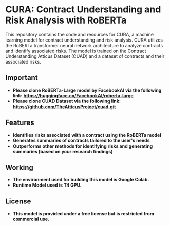 # CURA: Contract Understanding and Risk Analysis with RoBERTa

This repository contains the code and resources for CURA, a machine learning model for contract understanding and risk analysis. CURA utilizes the RoBERTa transformer neural network architecture to analyze contracts and identify associated risks. The model is trained on the Contract Understanding Atticus Dataset (CUAD) and a dataset of contracts and their associated risks.

## Important
- **Please clone RoBERTa-Large model by FacebookAI via the following link: https://huggingface.co/FacebookAI/roberta-large**
- **Please clone CUAD Dataset via the following link: https://github.com/TheAtticusProject/cuad.git**

## Features

- **Identifies risks associated with a contract using the RoBERTa model**
- **Generates summaries of contracts tailored to the user's needs**
- **Outperforms other methods for identifying risks and generating summaries (based on your research findings)**

## Working

- **The environment used for building this model is Google Colab.**
- **Runtime Model used is T4 GPU.**

## License

- **This model is provided under a free license but is restricted from commercial use.**

